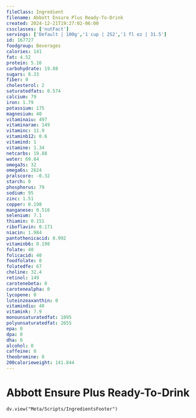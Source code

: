 ```yaml
---
fileClass: Ingredient
filename: Abbott Ensure Plus Ready-To-Drink
created: 2024-12-21T19:27:02-06:00
cssclasses: ['nutFact']
servings: ['Default | 100g','1 cup | 252','1 fl oz | 31.5']
id: 167727
foodgroup: Beverages
calories: 141
fat: 4.52
protein: 5.16
carbohydrate: 19.88
sugars: 8.33
fiber: 0
cholesterol: 2
saturatedfats: 0.574
calcium: 79
iron: 1.79
potassium: 175
magnesium: 40
vitaminaiu: 497
vitaminarae: 149
vitaminc: 11.9
vitaminb12: 0.6
vitamind: 1
vitamine: 1.34
netcarbs: 19.88
water: 69.84
omega3s: 32
omega6s: 2624
pralscore: -0.32
starch: 0
phosphorus: 79
sodium: 95
zinc: 1.51
copper: 0.198
manganese: 0.516
selenium: 7.1
thiamin: 0.151
riboflavin: 0.171
niacin: 1.984
pantothenicacid: 0.992
vitaminb6: 0.198
folate: 40
folicacid: 40
foodfolate: 0
folatedfe: 67
choline: 32.4
retinol: 149
carotenebeta: 0
carotenealpha: 0
lycopene: 0
luteinzeaxanthin: 0
vitamindiu: 40
vitamink: 7.9
monounsaturatedfat: 1095
polyunsaturatedfat: 2655
epa: 0
dpa: 0
dha: 0
alcohol: 0
caffeine: 0
theobromine: 0
200calorieweight: 141.844
---
```


# Abbott Ensure Plus Ready-To-Drink

```dataviewjs
dv.view("Meta/Scripts/IngredientsFooter")
```